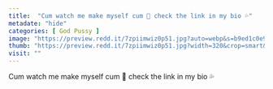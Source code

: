 ```yaml
---
title:  "Cum watch me make myself cum 🌸 check the link in my bio 💦"
metadate: "hide"
categories: [ God Pussy ]
image: "https://preview.redd.it/7zpiimwiz0p51.jpg?auto=webp&s=b9ed1c0e96af617cbe8f6c3d47fa5164054052d4"
thumb: "https://preview.redd.it/7zpiimwiz0p51.jpg?width=320&crop=smart&auto=webp&s=881d5a1e68870a7b3bea555b9e49985ac8fef594"
visit: ""
---
```

Cum watch me make myself cum 🌸 check the link in my bio 💦

